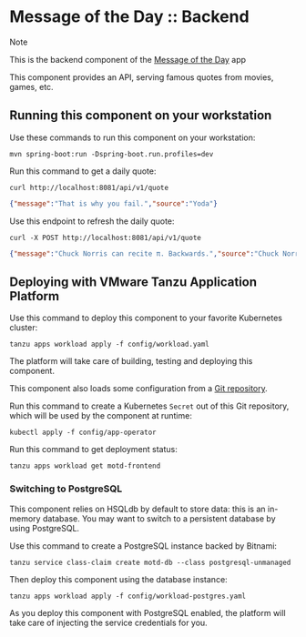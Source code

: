 # Message of the Day :: Backend

> [!NOTE]
> This is the backend component of the
> [Message of the Day](https://github.com/alexandreroman/motd) app

This component provides an API, serving famous quotes from movies, games, etc.

## Running this component on your workstation

Use these commands to run this component on your workstation:

```shell
mvn spring-boot:run -Dspring-boot.run.profiles=dev
```

Run this command to get a daily quote:

```shell
curl http://localhost:8081/api/v1/quote
```

```json
{"message":"That is why you fail.","source":"Yoda"}
```

Use this endpoint to refresh the daily quote:

```shell
curl -X POST http://localhost:8081/api/v1/quote
```

```json
{"message":"Chuck Norris can recite π. Backwards.","source":"Chuck Norris Facts"}
```

## Deploying with VMware Tanzu Application Platform

Use this command to deploy this component to your favorite Kubernetes cluster:

```shell
tanzu apps workload apply -f config/workload.yaml
```

The platform will take care of building, testing and deploying this component.

This component also loads some configuration from a
[Git repository](https://github.com/alexandreroman/motd-config).

Run this command to create a Kubernetes `Secret` out of this Git repository,
which will be used by the component at runtime:

```shell
kubectl apply -f config/app-operator
```

Run this command to get deployment status:

```shell
tanzu apps workload get motd-frontend
```

### Switching to PostgreSQL

This component relies on HSQLdb by default to store data:
this is an in-memory database.
You may want to switch to a persistent database by using PostgreSQL.

Use this command to create a PostgreSQL instance backed by Bitnami:

```shell
tanzu service class-claim create motd-db --class postgresql-unmanaged
```

Then deploy this component using the database instance:

```shell
tanzu apps workload apply -f config/workload-postgres.yaml
```

As you deploy this component with PostgreSQL enabled, the platform will take care
of injecting the service credentials for you.
